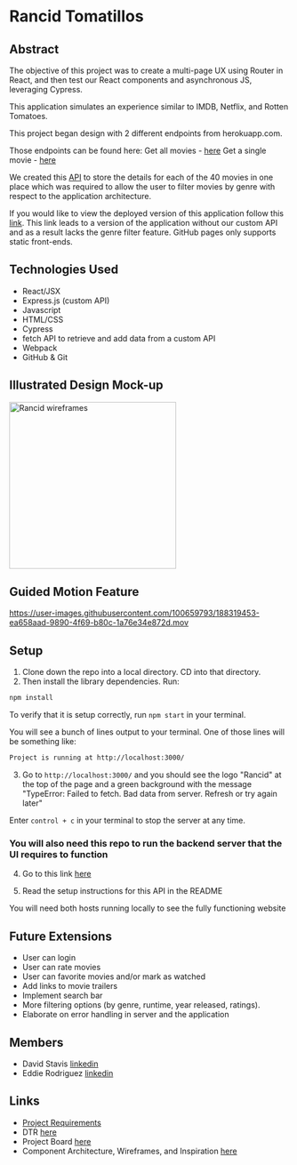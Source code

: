 # Rancid Tomatillos

## Abstract
The objective of this project was to create a multi-page UX using Router in React, and then test our React components and asynchronous JS, leveraging Cypress.

This application simulates an experience similar to IMDB, Netflix, and Rotten Tomatoes.

This project began design with 2 different endpoints from herokuapp.com.

Those endpoints can be found here:
Get all movies - [here](https://rancid-tomatillos.herokuapp.com/api/v2/movies)
Get a single movie - [here](https://rancid-tomatillos.herokuapp.com/api/v2/movies/:movie_id)

We created this [API](https://github.com/edjrodriguez/rancid-custom-api) to store the details for each of the 40 movies in one place which was required to allow the user to filter movies by genre with respect to the application architecture.

If you would like to view the deployed version of this application follow this [link](https://dstavis.github.io/rancid-tomatillos).  This link leads to a version of the application without our custom API and as a result lacks the genre filter feature.  GitHub pages only supports static front-ends. 

## Technologies Used
- React/JSX
- Express.js (custom API) 
- Javascript
- HTML/CSS
- Cypress
- fetch API to retrieve and add data from a custom API
- Webpack
- GitHub & Git

## Illustrated Design Mock-up
<img width="300" alt="Rancid wireframes" src="https://user-images.githubusercontent.com/100659793/188319670-7985a63a-7c14-45ec-a0a1-e487a001fd68.png">

## Guided Motion Feature
https://user-images.githubusercontent.com/100659793/188319453-ea658aad-9890-4f69-b80c-1a76e34e872d.mov

## Setup  
1. Clone down the repo into a local directory.  CD into that directory. 
2. Then install the library dependencies. Run:

```bash or zsh
npm install
```
To verify that it is setup correctly, run `npm start` in your terminal. 

You will see a bunch of lines output to your terminal. One of those lines will be something like:

```bash or zsh
Project is running at http://localhost:3000/
```

3.  Go to `http://localhost:3000/` and you should see the logo "Rancid" at the top of the page and a green background with the message "TypeError: Failed to fetch. Bad data from server. Refresh or try again later"

Enter `control + c` in your terminal to stop the server at any time.

### You will also need this repo to run the backend server that the UI requires to function
4. Go to this link [here](https://github.com/edjrodriguez/rancid-custom-api)

5. Read the setup instructions for this API in the README

You will need both hosts running locally to see the fully functioning website

## Future Extensions
- User can login
- User can rate movies  
- User can favorite movies and/or mark as watched 
- Add links to movie trailers
- Implement search bar
- More filtering options (by genre, runtime, year released, ratings). 
- Elaborate on error handling in server and the application

## Members
- David Stavis [linkedin](https://www.linkedin.com/in/dstavis/)
- Eddie Rodriguez [linkedin](https://www.linkedin.com/in/edward-rodriguez-1b497423b/)

## Links
- [Project Requirements](https://frontend.turing.edu/projects/module-3/rancid-tomatillos-v3.html)
- DTR [here](https://docs.google.com/document/d/1_WLvzD2fKInh9Dg-b34tkHXrQYhVfsTqxkOsLtjIJs4/edit#heading=h.7heqf1wdwzmj)
- Project Board [here](https://trello.com/b/QBNSgPZC/rancid-tomatillos)
- Component Architecture, Wireframes, and Inspiration [here](https://app.excalidraw.com/l/1Q1K6fNw53E/8t5M4KCtQ1B)





